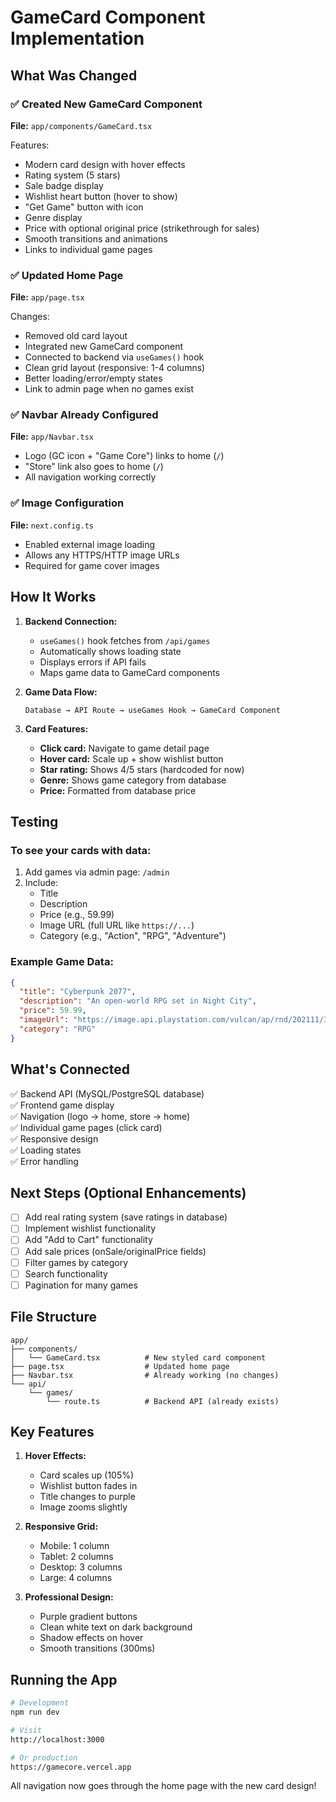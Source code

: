 # GameCard Component Implementation

## What Was Changed

### ✅ Created New GameCard Component
**File:** `app/components/GameCard.tsx`

Features:
- Modern card design with hover effects
- Rating system (5 stars)
- Sale badge display
- Wishlist heart button (hover to show)
- "Get Game" button with icon
- Genre display
- Price with optional original price (strikethrough for sales)
- Smooth transitions and animations
- Links to individual game pages

### ✅ Updated Home Page
**File:** `app/page.tsx`

Changes:
- Removed old card layout
- Integrated new GameCard component
- Connected to backend via `useGames()` hook
- Clean grid layout (responsive: 1-4 columns)
- Better loading/error/empty states
- Link to admin page when no games exist

### ✅ Navbar Already Configured
**File:** `app/Navbar.tsx`

- Logo (GC icon + "Game Core") links to home (`/`)
- "Store" link also goes to home (`/`)
- All navigation working correctly

### ✅ Image Configuration
**File:** `next.config.ts`

- Enabled external image loading
- Allows any HTTPS/HTTP image URLs
- Required for game cover images

## How It Works

1. **Backend Connection:**
   - `useGames()` hook fetches from `/api/games`
   - Automatically shows loading state
   - Displays errors if API fails
   - Maps game data to GameCard components

2. **Game Data Flow:**
   ```
   Database → API Route → useGames Hook → GameCard Component
   ```

3. **Card Features:**
   - **Click card:** Navigate to game detail page
   - **Hover card:** Scale up + show wishlist button
   - **Star rating:** Shows 4/5 stars (hardcoded for now)
   - **Genre:** Shows game category from database
   - **Price:** Formatted from database price

## Testing

### To see your cards with data:
1. Add games via admin page: `/admin`
2. Include:
   - Title
   - Description
   - Price (e.g., 59.99)
   - Image URL (full URL like `https://...`)
   - Category (e.g., "Action", "RPG", "Adventure")

### Example Game Data:
```json
{
  "title": "Cyberpunk 2077",
  "description": "An open-world RPG set in Night City",
  "price": 59.99,
  "imageUrl": "https://image.api.playstation.com/vulcan/ap/rnd/202111/3013/cKZ4tKNFj9C00giTzYtH8PF1.png",
  "category": "RPG"
}
```

## What's Connected

✅ Backend API (MySQL/PostgreSQL database)  
✅ Frontend game display  
✅ Navigation (logo → home, store → home)  
✅ Individual game pages (click card)  
✅ Responsive design  
✅ Loading states  
✅ Error handling  

## Next Steps (Optional Enhancements)

- [ ] Add real rating system (save ratings in database)
- [ ] Implement wishlist functionality
- [ ] Add "Add to Cart" functionality
- [ ] Add sale prices (onSale/originalPrice fields)
- [ ] Filter games by category
- [ ] Search functionality
- [ ] Pagination for many games

## File Structure

```
app/
├── components/
│   └── GameCard.tsx          # New styled card component
├── page.tsx                  # Updated home page
├── Navbar.tsx                # Already working (no changes)
└── api/
    └── games/
        └── route.ts          # Backend API (already exists)
```

## Key Features

1. **Hover Effects:**
   - Card scales up (105%)
   - Wishlist button fades in
   - Title changes to purple
   - Image zooms slightly

2. **Responsive Grid:**
   - Mobile: 1 column
   - Tablet: 2 columns
   - Desktop: 3 columns
   - Large: 4 columns

3. **Professional Design:**
   - Purple gradient buttons
   - Clean white text on dark background
   - Shadow effects on hover
   - Smooth transitions (300ms)

## Running the App

```bash
# Development
npm run dev

# Visit
http://localhost:3000

# Or production
https://gamecore.vercel.app
```

All navigation now goes through the home page with the new card design!
